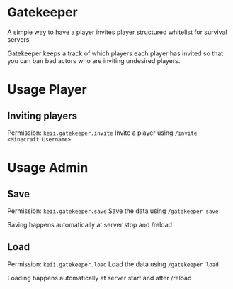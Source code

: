 # Gatekeeper

A simple way to have a player invites player structured whitelist for survival servers

Gatekeeper keeps a track of which players each player has invited so that you can ban bad actors who are inviting undesired players.

# Usage Player

## Inviting players
Permission: `keii.gatekeeper.invite`
Invite a player using `/invite <Minecraft Username>`

# Usage Admin

## Save
Permission: `keii.gatekeeper.save`
Save the data using `/gatekeeper save`

Saving happens automatically at server stop and /reload

## Load
Permission: `keii.gatekeeper.load`
Load the data using `/gatekeeper load`

Loading happens automatically at server start and after /reload